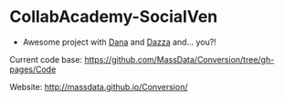 # CollabAcademy-SocialVen

* Awesome project with [Dana](https://github.com/dana-bullister) and [Dazza](https://github.com/dazzaji) and... you?!


Current code base: https://github.com/MassData/Conversion/tree/gh-pages/Code

Website: http://massdata.github.io/Conversion/

